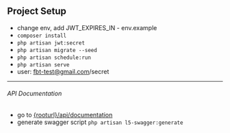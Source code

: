## Project Setup

- change env, add JWT_EXPIRES_IN - env.example
- `composer install`
- `php artisan jwt:secret`
- `php artisan migrate --seed`
- `php artisan schedule:run`
- `php artisan serve`
- user: fbt-test@gmail.com/secret

------------

###### API Documentation
- go to [{rooturl}/api/documentation](http://http://localhost:8000/api/documentation "{rooturl}/api/documentation")
- generate swagger script
`php artisan l5-swagger:generate`